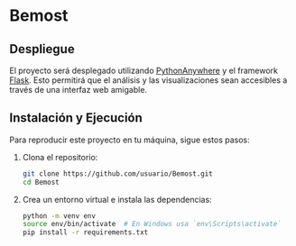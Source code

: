 # Bemost
## Despliegue
El proyecto será desplegado utilizando [PythonAnywhere](https://www.pythonanywhere.com/) y el framework [Flask](https://flask.palletsprojects.com/). Esto permitirá que el análisis y las visualizaciones sean accesibles a través de una interfaz web amigable.

## Instalación y Ejecución
Para reproducir este proyecto en tu máquina, sigue estos pasos:

1. Clona el repositorio:
    ```bash
    git clone https://github.com/usuario/Bemost.git
    cd Bemost
    ```

2. Crea un entorno virtual e instala las dependencias:
    ```bash
    python -m venv env
    source env/bin/activate  # En Windows usa `env\Scripts\activate`
    pip install -r requirements.txt
    ```
